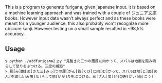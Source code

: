 
This is a program to generate furigana, given japanese input. It is based on a machine learning approach and was trained with a couple of ジュニア文庫 books. However input data wasn't always perfect and as these books were meant for a younger audience, this also probably won't recognize more obscure kanji.
However testing on a small sample resulted in ~98,5% accuracy.

## Usage
```
$ python ./addfurigana2.py "見飽きた三つの雁首に向かって、スバルは地面を踏み鳴らして怒りをぶつける。三度の邂逅"
> 見[み]飽[あ]きた三[みっ]つの雁[がん]首[くび]に向[む]かって、スバルは地[じ]面[めん]を踏[ふ]み鳴[な]らして怒[いか]りをぶつける。三[さん]度[ど]の邂[かい]逅[こう]
```
